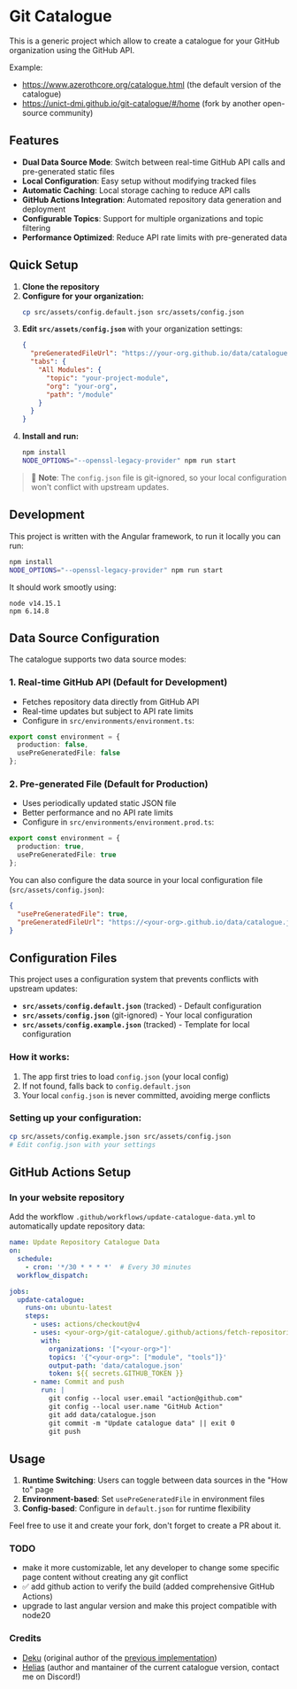 # Git Catalogue

This is a generic project which allow to create a catalogue for your GitHub organization using the GitHub API.

Example:

- https://www.azerothcore.org/catalogue.html (the default version of the catalogue)
- https://unict-dmi.github.io/git-catalogue/#/home (fork by another open-source community)

## Features

- **Dual Data Source Mode**: Switch between real-time GitHub API calls and pre-generated static files
- **Local Configuration**: Easy setup without modifying tracked files
- **Automatic Caching**: Local storage caching to reduce API calls
- **GitHub Actions Integration**: Automated repository data generation and deployment
- **Configurable Topics**: Support for multiple organizations and topic filtering
- **Performance Optimized**: Reduce API rate limits with pre-generated data

## Quick Setup

1. **Clone the repository**
2. **Configure for your organization:**
   ```bash
   cp src/assets/config.default.json src/assets/config.json
   ```
3. **Edit `src/assets/config.json`** with your organization settings:
   ```json
   {
     "preGeneratedFileUrl": "https://your-org.github.io/data/catalogue.json",
     "tabs": {
       "All Modules": {
         "topic": "your-project-module",
         "org": "your-org",
         "path": "/module"
       }
     }
   }
   ```
4. **Install and run:**
   ```bash
   npm install
   NODE_OPTIONS="--openssl-legacy-provider" npm run start
   ```

> 📝 **Note**: The `config.json` file is git-ignored, so your local configuration won't conflict with upstream updates.

## Development

This project is written with the Angular framework, to run it locally you can run:

```bash
npm install
NODE_OPTIONS="--openssl-legacy-provider" npm run start
```

It should work smootly using:

```
node v14.15.1
npm 6.14.8
```

## Data Source Configuration

The catalogue supports two data source modes:

### 1. Real-time GitHub API (Default for Development)
- Fetches repository data directly from GitHub API
- Real-time updates but subject to API rate limits
- Configure in `src/environments/environment.ts`:
```typescript
export const environment = {
  production: false,
  usePreGeneratedFile: false
};
```

### 2. Pre-generated File (Default for Production)
- Uses periodically updated static JSON file
- Better performance and no API rate limits
- Configure in `src/environments/environment.prod.ts`:
```typescript
export const environment = {
  production: true,
  usePreGeneratedFile: true
};
```

You can also configure the data source in your local configuration file (`src/assets/config.json`):
```json
{
  "usePreGeneratedFile": true,
  "preGeneratedFileUrl": "https://<your-org>.github.io/data/catalogue.json"
}
```

## Configuration Files

This project uses a configuration system that prevents conflicts with upstream updates:

- **`src/assets/config.default.json`** (tracked) - Default configuration
- **`src/assets/config.json`** (git-ignored) - Your local configuration
- **`src/assets/config.example.json`** (tracked) - Template for local configuration

### How it works:
1. The app first tries to load `config.json` (your local config)
2. If not found, falls back to `config.default.json`
3. Your local `config.json` is never committed, avoiding merge conflicts

### Setting up your configuration:
```bash
cp src/assets/config.example.json src/assets/config.json
# Edit config.json with your settings
```

## GitHub Actions Setup

### In your website repository

Add the workflow `.github/workflows/update-catalogue-data.yml` to automatically update repository data:

```yaml
name: Update Repository Catalogue Data
on:
  schedule:
    - cron: '*/30 * * * *'  # Every 30 minutes
  workflow_dispatch:

jobs:
  update-catalogue:
    runs-on: ubuntu-latest
    steps:
      - uses: actions/checkout@v4
      - uses: <your-org>/git-catalogue/.github/actions/fetch-repositories@master
        with:
          organizations: '["<your-org>"]'
          topics: '{"<your-org>": ["module", "tools"]}'
          output-path: 'data/catalogue.json'
          token: ${{ secrets.GITHUB_TOKEN }}
      - name: Commit and push
        run: |
          git config --local user.email "action@github.com"
          git config --local user.name "GitHub Action"
          git add data/catalogue.json
          git commit -m "Update catalogue data" || exit 0
          git push
```

## Usage

1. **Runtime Switching**: Users can toggle between data sources in the "How to" page
2. **Environment-based**: Set `usePreGeneratedFile` in environment files
3. **Config-based**: Configure in `default.json` for runtime flexibility

Feel free to use it and create your fork, don't forget to create a PR about it.

### TODO

- make it more customizable, let any developer to change some specific page content without creating any git conflict
- ✅ add github action to verify the build (added comprehensive GitHub Actions)
- upgrade to last angular version and make this project compatible with node20

### Credits

- [Deku](https://github.com/deku) (original author of the [previous implementation](https://github.com/azerothcore/catalogue))
- [Helias](https://github.com/Helias) (author and mantainer of the current catalogue version, contact me on Discord!)
